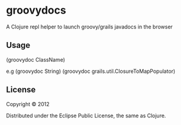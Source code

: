 # groovydocs

A Clojure repl helper to launch groovy/grails javadocs in the browser

## Usage

(groovydoc ClassName)

e.g
(groovydoc String)
(groovydoc grails.util.ClosureToMapPopulator)

## License

Copyright © 2012

Distributed under the Eclipse Public License, the same as Clojure.
